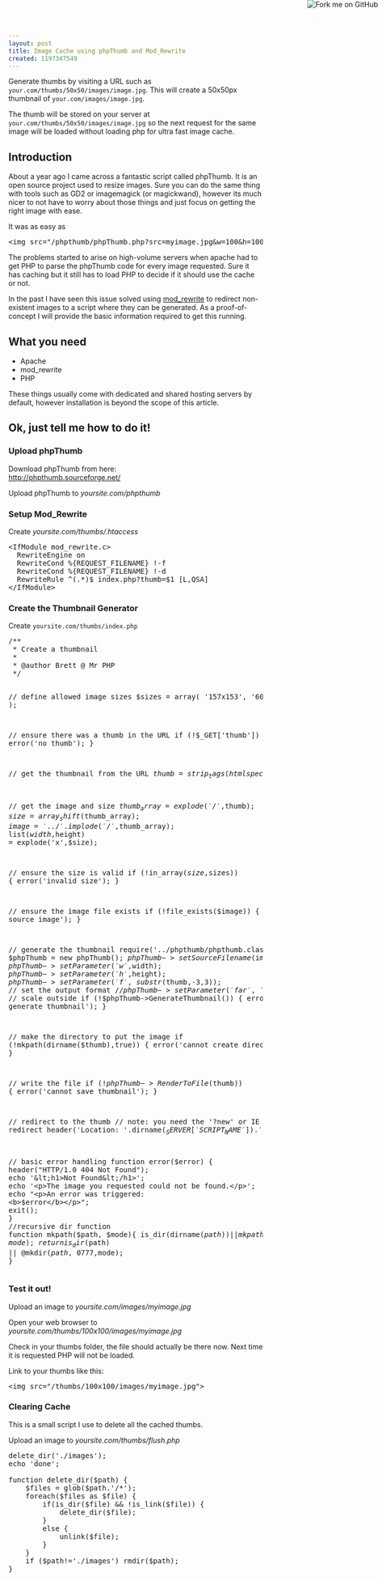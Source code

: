 ```yaml
---
layout: post
title: Image Cache using phpThumb and Mod_Rewrite
created: 1197347549
---
```

<p>Generate thumbs by visiting a URL such as <code>your.com/thumbs/50x50/images/image.jpg</code>.  This will create a 50x50px thumbnail of <code>your.com/images/image.jpg</code>.</p>

<p>The thumb will be stored on your server at <code>your.com/thumbs/50x50/images/image.jpg</code> so the next request for the same image will be loaded without loading php for ultra fast image cache.</p>

<!--break-->

<h2>Introduction</h2>

<p>About a year ago I came across a fantastic script called phpThumb.  It is an open source project used to resize images.  Sure you can do the same thing with tools such as GD2 or imagemagick (or magickwand), however its much nicer to not have to worry about those things and just focus on getting the right image with ease.</p>

<p>It was as easy as</p>
<pre class="brush: html">
&lt;img src="/phpthumb/phpThumb.php?src=myimage.jpg&w=100&h=100">
</pre>

<p>The problems started to arise on high-volume servers when apache had to get PHP to parse the phpThumb code for every image requested.  Sure it has caching but it still has to load PHP to decide if it should use the cache or not.</p>

<p>In the past I have seen this issue solved using <a href="http://httpd.apache.org/docs/current/mod/mod_rewrite.html">mod_rewrite</a> to redirect non-existent images to a script where they can be generated.  As a proof-of-concept I will provide the basic information required to get this running.</p>

<h2>What you need</h2>
<ul>
<li>Apache</li>
<li>mod_rewrite</li>
<li>PHP</li>
</ul>

<p>These things usually come with dedicated and shared hosting servers by default, however installation is beyond the scope of this article.</p>

<h2>Ok, just tell me how to do it!</h2>

<h3>Upload phpThumb</h3>

<p>Download phpThumb from here:<br/>
<a href="http://phpthumb.sourceforge.net/">http://phpthumb.sourceforge.net/</a><p>

<p>Upload phpThumb to <i>yoursite.com/phpthumb</i></p>


<h3>Setup Mod_Rewrite</h3>

<p>Create <i>yoursite.com/thumbs/.htaccess</i></p>
<pre class="brush: xml">
&lt;IfModule mod_rewrite.c>
  RewriteEngine on
  RewriteCond %{REQUEST_FILENAME} !-f
  RewriteCond %{REQUEST_FILENAME} !-d
  RewriteRule ^(.*)$ index.php?thumb=$1 [L,QSA]
&lt;/IfModule>
</pre>


<h3>Create the Thumbnail Generator</h3>

<p>Create <code>yoursite.com/thumbs/index.php</code></p>
<pre class="brush: php">
/**
 * Create a thumbnail
 *
 * @author Brett @ Mr PHP
 */
 
// define allowed image sizes
$sizes = array(
	'157x153',
	'600x600',
);

// ensure there was a thumb in the URL
if (!$_GET['thumb']) {
	error('no thumb');
}

// get the thumbnail from the URL
$thumb = strip_tags(htmlspecialchars($_GET['thumb']));

// get the image and size
$thumb_array = explode('/',$thumb);
$size = array_shift($thumb_array);
$image = '../'.implode('/',$thumb_array);
list($width,$height) = explode('x',$size);

// ensure the size is valid
if (!in_array($size,$sizes)) {
	error('invalid size');
}

// ensure the image file exists
if (!file_exists($image)) {
	error('no source image');
}

// generate the thumbnail
require('../phpthumb/phpthumb.class.php');
$phpThumb = new phpThumb();
$phpThumb->setSourceFilename($image);
$phpThumb->setParameter('w',$width);
$phpThumb->setParameter('h',$height);
$phpThumb->setParameter('f',substr($thumb,-3,3)); // set the output format
//$phpThumb->setParameter('far','C'); // scale outside
//$phpThumb->setParameter('bg','FFFFFF'); // scale outside
if (!$phpThumb->GenerateThumbnail()) {
	error('cannot generate thumbnail');
}

// make the directory to put the image
if (!mkpath(dirname($thumb),true)) {
        error('cannot create directory');
}

// write the file
if (!$phpThumb->RenderToFile($thumb)) {
	error('cannot save thumbnail');
}

// redirect to the thumb
// note: you need the '?new' or IE wont do a redirect
header('Location: '.dirname($_SERVER['SCRIPT_NAME']).'/'.$thumb.'?new');

// basic error handling
function error($error) {
	header("HTTP/1.0 404 Not Found");
	echo '&lt;h1>Not Found&lt;/h1>';
	echo '<p>The image you requested could not be found.</p>';
	echo "<p>An error was triggered: <b>$error</b></p>";
	exit();
}
//recursive dir function
function mkpath($path, $mode){
    is_dir(dirname($path)) || mkpath(dirname($path), $mode);
    return is_dir($path) || @mkdir($path,0777,$mode);
}
</pre>

<h3>Test it out!</h3>

<p>Upload an image to <i>yoursite.com/images/myimage.jpg</i></p>

<p>Open your web browser to <i>yoursite.com/thumbs/100x100/images/myimage.jpg</i></p>

<p>Check in your thumbs folder, the file should actually be there now.  Next time it is requested PHP will not be loaded.</p>

<p>Link to your thumbs like this:</p>

<pre class="brush: xml">
&lt;img src="/thumbs/100x100/images/myimage.jpg">
</pre>



<h3>Clearing Cache</h3>

<p>This is a small script I use to delete all the cached thumbs.</p>

<p>Upload an image to <i>yoursite.com/thumbs/flush.php</i></p>

<pre class="brush: php">
delete_dir('./images');
echo 'done';

function delete_dir($path) {
	$files = glob($path.'/*');
	foreach($files as $file) {
		if(is_dir($file) && !is_link($file)) {
			delete_dir($file);
		}
		else {
			unlink($file);
		}
	}
	if ($path!='./images') rmdir($path);
}
</pre>


<a href="https://github.com/cornernote/php-image-cache"><img style="position: absolute; top: 0; right: 0; border: 0;" src="https://s3.amazonaws.com/github/ribbons/forkme_right_darkblue_121621.png" alt="Fork me on GitHub"></a>
